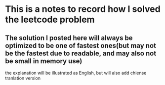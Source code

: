 # This is a notes to record how I solved the leetcode problem

## The solution I posted here will always be optimized to be one of fastest ones(but may not be the fastest due to readable, and may also not be small in memory use)

the explanation will be illustrated as English, but will also add chiense tranlation version
